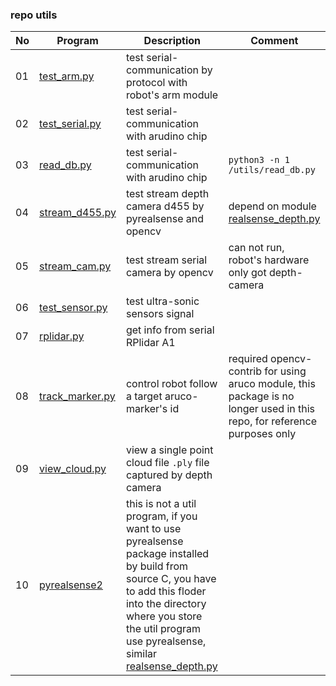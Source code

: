 ### repo utils

|No|Program|Description|Comment|
|---|---|---|---|
|01|[test_arm.py](/utils/test_arm.py)|test serial-communication by protocol with robot's arm module||
|02|[test_serial.py](/utils/test_serial.py)|test serial-communication with arudino chip||
|03|[read_db.py](/utils/read_db.py)|test serial-communication with arudino chip|`python3 -n 1 /utils/read_db.py`|
|04|[stream_d455.py](/utils/stream_d455.py)|test stream depth camera d455 by pyrealsense and opencv|depend on module [realsense_depth.py](/utils/realsense_depth.py)|
|05|[stream_cam.py](/utils/stream_cam.py)|test stream serial camera by opencv|can not run, robot's hardware only got depth-camera|
|06|[test_sensor.py](/utils/test_sensor.py)|test ultra-sonic sensors signal||
|07|[rplidar.py](/utils/rplidar.py)|get info from serial RPlidar A1||
|08|[track_marker.py](/utils/track_marker.py)|control robot follow a target aruco-marker's id|required opencv-contrib for using aruco module, this package is no longer used in this repo, for reference purposes only|
|09|[view_cloud.py](/utils/view_cloud.py)|view a single point cloud file `.ply` file captured by depth camera||
|10|[pyrealsense2](/utils/pyrealsense2)|this is not a util program, if you want to use pyrealsense package installed by build from source C, you have to add this floder into the directory where you store the util program use pyrealsense, similar [realsense_depth.py](/utils/realsense_depth.py)||